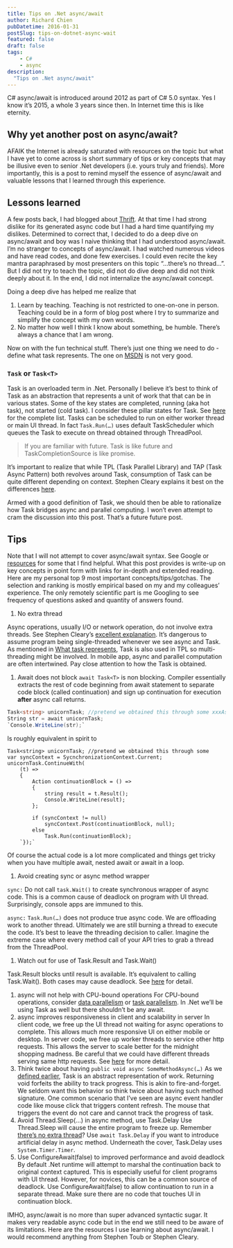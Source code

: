 ```yaml
---
title: Tips on .Net async/await
author: Richard Chien
pubDatetime: 2016-01-31
postSlug: tips-on-dotnet-async-wait
featured: false
draft: false
tags:
    - C#
    - async
description:
  "Tips on .Net async/await"
---
```



C# async/await is introduced around 2012 as part of C# 5.0 syntax. Yes I know it’s 2015, a whole 3 years since then. In Internet time this is like eternity.

## Why yet another post on async/await?

AFAIK the Internet is already saturated with resources on the topic but what I have yet to come across is short summary of tips or key concepts that may be illusive even to senior .Net developers (i.e. yours truly and friends). More importantly, this is a post to remind myself the essence of async/await and valuable lessons that I learned through this experience.

## Lessons learned

A few posts back, I had blogged about [Thrift](https://richardchien.azureedge.net/tips-on-net-async-await). At that time I had strong dislike for its generated async code but I had a hard time quantifying my dislikes. Determined to correct that, I decided to do a deep dive on async/await and boy was I naive thinking that I had understood async/await. I’m no stranger to concepts of async/await. I had watched numerous videos and have read codes, and done few exercises. I could even recite the key mantra paraphrased by most presenters on this topic “…there’s no thread…”. But I did not try to teach the topic, did not do dive deep and did not think deeply about it. In the end, I did not internalize the async/await concept.

Doing a deep dive has helped me realize that

1. Learn by teaching. Teaching is not restricted to one-on-one in person.
Teaching could be in a form of blog post where I try to summarize and
simplify the concept with my own words.
2. No matter how well I think I know about something, be humble. There’s always a chance that I am wrong.

Now on with the fun technical stuff. There’s just one thing we need to do - define what task represents. The one on [MSDN](https://msdn.microsoft.com/en-us/library/system.threading.tasks.task%28v=vs.110%29.aspx) is not very good.

### `Task` or `Task<T>`

Task is an overloaded term in .Net. Personally I believe it’s best to think of Task as an abstraction that represents a unit of work that that can be in various states. Some of the key states
 are completed, running (aka hot task), not started (cold task). I consider these pillar states for Task. See [here](https://msdn.microsoft.com/en-us/library/system.threading.tasks.taskstatus(v=vs.110).aspx) for the complete list. Tasks can be scheduled to run on either worker thread or main UI thread. In fact `Task.Run(…)` uses default TaskScheduler which queues the Task to execute on thread obtained through ThreadPool.

> If you are familiar with future. Task is like future and TaskCompletionSource is like promise.
> 

It’s important to realize that while TPL (Task Parallel Library) and TAP (Task Async Pattern) both revolves around Task, consumption of Task can be quite different depending on context. Stephen Cleary explains it best on the differences [here](http://blog.stephencleary.com/2014/04/a-tour-of-task-part-0-overview.html).

Armed with a good definition of Task, we should then be able to rationalize how Task bridges async and parallel computing. I won’t even attempt to cram the discussion into this post. That’s a future future post.

## Tips

Note that I will not attempt to cover async/await syntax. See Google or [resources](https://richardchien.azureedge.net/tips-on-net-async-await) for some that I find helpful. What this post provides is write-up on key concepts in point form with links for in-depth and extended reading. Here are my personal top 9 most important concepts/tips/gotchas. The selection and ranking is mostly empirical based on my and my colleagues’ experience. The only remotely scientific part is me Googling to see frequency of questions asked and quantity of answers found.

1. No extra thread

Async operations, usually I/O or network operation, do not involve extra threads. See Stephen Cleary’s [excellent explanation](http://blog.stephencleary.com/2013/11/there-is-no-thread.html). It’s dangerous to assume program being single-threaded whenever we see async and Task. As mentioned in [What task represents](https://richardchien.azureedge.net/tips-on-net-async-await), Task is also used in TPL so multi-threading might be involved. In mobile app, async and parallel computation are often intertwined. Pay close attention to how the Task is obtained.

1. Await does not block
`await Task<T>` is non blocking. Compiler essentially extracts the rest of code beginning from await statement to separate code block (called continuation) and sign up continuation for
execution **after** async call returns.

```csharp
Task<string> unicornTask; //pretend we obtained this through some xxxAsync(…) method
String str = await unicornTask;
`Console.WriteLine(str);`
```

Is roughly equivalent in spirit to

```
Task<string> unicornTask; //pretend we obtained this through some
var syncContext = SycnchronizationContext.Current;
unicornTask.ContinueWith(
    (t) =>
    {
        Action continuationBlock = () =>
        {
            string result = t.Result();
            Console.WriteLine(result);
        };

        if (syncContext != null)
            syncContext.Post(continuationBlock, null);
        else
            Task.Run(continuationBlock);
    `});`
```

Of course the actual code is a lot more complicated and things get tricky when you have multiple await, nested await or await in a loop.

1. Avoid creating sync or async method wrapper

`sync:`
Do not call `task.Wait()` to create synchronous wrapper of async code. This is a common cause of deadlock on program with UI thread. Surprisingly, console apps are immuned to this.

`async:`
`Task.Run(…)` does not produce true async code. We are offloading work to another thread. Ultimately we are still burning a thread to execute the code. It’s best to leave the threading decision to caller. Imagine the extreme case where every method call of your API tries to grab a thread from the ThreadPool.

1. Watch out for use of Task.Result and Task.Wait()

Task.Result blocks until result is available. It’s equivalent to calling Task.Wait(). Both cases may cause deadlock. See [here](http://blog.stephencleary.com/2012/07/dont-block-on-async-code.html) for detail.

1. async will not help with CPU-bound operations
For CPU-bound operations, consider [data parallelism](https://msdn.microsoft.com/en-us/library/dd537608(v=vs.110).aspx) or [task parallelism](https://msdn.microsoft.com/en-us/library/dd537609%28v=vs.110%29.aspx). In .Net we’ll be using Task as well but there shouldn’t be any await.
2. async improves responsiveness in client and scalability in server
In client code, we free up the UI thread not waiting for async operations to complete. This allows much more responsive UI on either mobile or desktop. In server code, we free up worker threads to service other http requests. This allows the server to scale better for the midnight shopping madness. Be careful that we could have different threads serving same http requests. See [here](https://msdn.microsoft.com/en-us/magazine/dn802603.aspx) for more detail.
3. Think twice about having `public void async SomeMethodAsync(…)`
As we [defined earlier](https://richardchien.azureedge.net/tips-on-net-async-await), Task is an abstract representation of work. Returning void forfeits the ability to track progress. This is akin to fire-and-forget. We seldom want this behavior so think twice about having such method signature. One common scenario that I’ve seen are async event handler code like mouse click that triggers content refresh. The mouse that triggers the event do not care and cannot track the progress of task.
4. Avoid Thread.Sleep(…) in async method, use Task.Delay
Use Thread.Sleep will cause the entire program to freeze up. Remember [there’s no extra thread](https://richardchien.azureedge.net/tips-on-net-async-await)? Use `await Task.Delay` if you want to introduce artificial delay in async method. Underneath the cover, Task.Delay uses `System.Timer.Timer`.
5. Use ConfigureAwait(false) to improved performance and avoid deadlock
By default .Net runtime will attempt to marshal the continuation back to original context captured. This is especially useful for client programs with UI thread. However, for novices, this can be a common source of deadlock. Use ConfigureAwait(false) to allow continuation to run in a separate thread. Make sure there are no code that touches UI in continuation block.

IMHO, async/await is no more than super advanced syntactic sugar. It makes very readable async code but in the end we still need to be aware of its limitations. Here are the resources I use learning about async/await. I would recommend anything from Stephen Toub or Stephen Cleary.